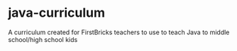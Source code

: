 # java-curriculum
A curriculum created for FirstBricks teachers to use to teach Java to middle school/high school kids

